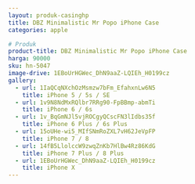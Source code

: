 ```yaml
---
layout: produk-casinghp
title: DBZ Minimalistic Mr Popo iPhone Case
categories: apple

# Produk
product-title: DBZ Minimalistic Mr Popo iPhone Case
harga: 90000
sku: hn-5047
image-drive: 1EBoUrHGWec_DhN9aaZ-LQIEh_H0199cz
gallery:
  - url: 1IaQCqNXchOzMsmzw7bFm_EfahxnLw6N5
    title: iPhone 5 / 5s / SE
  - url: 1v9N8NdMxRQlbr7RRg90-FpBBmp-abmTi
    title: iPhone 6 / 6s
  - url: 1v_BqGmNJl5vjROCgyQCscFN3lIdbs35f
    title: iPhone 6 Plus / 6s Plus
  - url: 15oUHe-wi5_MIfSNmRoZXL7vH62JeVpFP
    title: iPhone 7 / 8
  - url: 14fB5LlolccW9zwqZnKb7HlBw4Rz86KdG
    title: iPhone 7 Plus / 8 Plus
  - url: 1EBoUrHGWec_DhN9aaZ-LQIEh_H0199cz
    title: iPhone X
---
```

